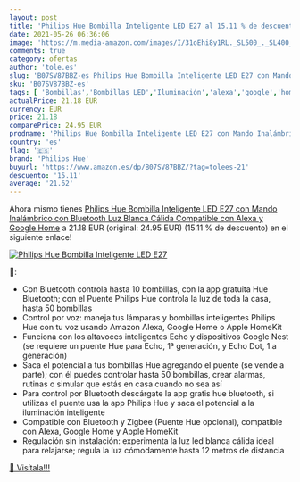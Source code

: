 ```yaml
---
layout: post
title: 'Philips Hue Bombilla Inteligente LED E27 al 15.11 % de descuento'
date: 2021-05-26 06:36:06
image: 'https://m.media-amazon.com/images/I/31oEhi8y1RL._SL500_._SL400_.jpg'
comments: true
category: ofertas
author: 'tole.es'
slug: 'B07SV87BBZ-es Philips Hue Bombilla Inteligente LED E27 con Mando...'
sku: 'B07SV87BBZ-es'
tags: [ 'Bombillas','Bombillas LED','Iluminación','alexa','google','home','hue','philips','philips hue', ]
actualPrice: 21.18 EUR
currency: EUR
price: 21.18
comparePrice: 24.95 EUR
prodname: 'Philips Hue Bombilla Inteligente LED E27 con Mando Inalámbrico  con Bluetooth  Luz Blanca Cálida  Compatible con Alexa y Google Home'
country: 'es'
flag: '🇪🇸'
brand: 'Philips Hue'
buyurl: 'https://www.amazon.es/dp/B07SV87BBZ/?tag=tolees-21'
descuento: '15.11'
average: '21.62'
---
```


Ahora mismo tienes [Philips Hue Bombilla Inteligente LED E27 con Mando Inalámbrico  con Bluetooth  Luz Blanca Cálida  Compatible con Alexa y Google Home](https://www.amazon.es/dp/B07SV87BBZ/?tag=tolees-21) a 21.18 EUR (original: 24.95 EUR) (15.11 %  de descuento) en el siguiente enlace!

[![Philips Hue Bombilla Inteligente LED E27](https://m.media-amazon.com/images/I/31oEhi8y1RL._SL500_._SL400_.jpg)](https://www.amazon.es/dp/B07SV87BBZ/?tag=tolees-21)

🔎:

- Con Bluetooth controla hasta 10 bombillas, con la app gratuita Hue Bluetooth; con el Puente Philips Hue controla la luz de toda la casa, hasta 50 bombillas
- Control por voz: maneja tus lámparas y bombillas inteligentes Philips Hue con tu voz usando Amazon Alexa, Google Home o Apple HomeKit
- Funciona con los altavoces inteligentes Echo y dispositivos Google Nest (se requiere un puente Hue para Echo, 1ª generación, y Echo Dot, 1.a generación)
- Saca el potencial a tus bombillas Hue agregando el puente (se vende a parte); con él puedes controlar hasta 50 bombillas, crear alarmas, rutinas o simular que estás en casa cuando no sea así
- Para control por Bluetooth descárgate la app gratis hue bluetooth, si utilizas el puente usa la app Philips Hue y saca el potencial a la iluminación inteligente
- Compatible con Bluetooth y Zigbee (Puente Hue opcional), compatible con Alexa, Google Home y Apple HomeKit
- Regulación sin instalación: experimenta la luz led blanca cálida ideal para relajarse; regula la luz cómodamente hasta 12 metros de distancia

[🛒 Visítala!!!](https://www.amazon.es/dp/B07SV87BBZ/?tag=tolees-21)
